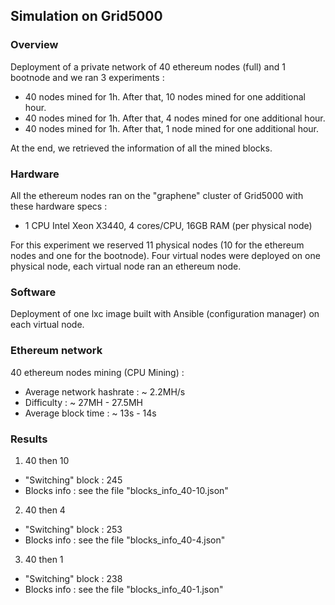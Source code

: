 ## Simulation on Grid5000

### Overview

Deployment of a private network of 40 ethereum nodes (full) and 1 bootnode and we ran 3 experiments :
* 40 nodes mined for 1h. After that, 10 nodes mined for one additional hour.
* 40 nodes mined for 1h. After that, 4 nodes mined for one additional hour.
* 40 nodes mined for 1h. After that, 1 node mined for one additional hour.


At the end, we retrieved the information of all the mined blocks.

### Hardware

All the ethereum nodes ran on the "graphene" cluster of Grid5000 with these hardware specs :
  - 1 CPU Intel Xeon X3440, 4 cores/CPU, 16GB RAM (per physical node)

For this experiment we reserved 11 physical nodes (10 for the ethereum nodes and one for the bootnode). Four virtual nodes were deployed on one physical node, each virtual node ran an ethereum node.

### Software

Deployment of one lxc image built with Ansible (configuration manager) on each virtual node.

### Ethereum network

40 ethereum nodes mining (CPU Mining) :

* Average network hashrate : ~ 2.2MH/s
* Difficulty : ~ 27MH - 27.5MH
* Average block time : ~ 13s - 14s

### Results

1. 40 then 10
  - "Switching" block : 245
  - Blocks info : see the file "blocks_info_40-10.json"
2. 40 then 4
  - "Switching" block : 253
  - Blocks info : see the file "blocks_info_40-4.json"
3. 40 then 1
  - "Switching" block : 238
  - Blocks info : see the file "blocks_info_40-1.json"

